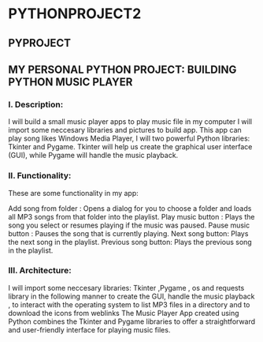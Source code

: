 # PYTHONPROJECT2
## PYPROJECT

## MY PERSONAL PYTHON PROJECT: BUILDING PYTHON MUSIC PLAYER 

### I. Description:

I will build a small music player apps to play music file in my computer
I will import some neccesary libraries and pictures to build app.
This app can play song likes Windows Media Player, I will two powerful Python libraries: Tkinter and Pygame. Tkinter will help us create the graphical user interface (GUI), while Pygame will handle the music playback.

### II. Functionality:

These are some functionality in my app:

Add song from folder : Opens a dialog for you to choose a folder and loads all MP3 songs from that folder into the playlist.
Play music button : Plays the song you select or resumes playing if the music was paused.
Pause music button : Pauses the song that is currently playing.
Next song button: Plays the next song in the playlist.
Previous song button: Plays the previous song in the playlist.
### III. Architecture:

I will import some neccesary libraries: Tkinter ,Pygame , os and requests library in the following manner to create the GUI, handle the music playback , to interact with the operating system to list MP3 files in a directory and to download the icons from weblinks
The Music Player App created using Python combines the Tkinter and Pygame libraries to offer a straightforward and user-friendly interface for playing music files.